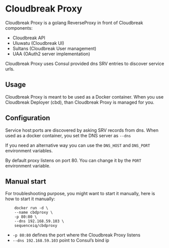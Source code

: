 # Cloudbreak Proxy

Cloudbreak Proxy is a golang ReverseProxy in front of Cloudbreak components:
 - Cloudbreak API
 - Uluwatu (Cloudbreak UI)
 - Sultans (Cloudbreak User management)
 - UAA (OAuth2 server implementation)

Cloudbreak Proxy uses Consul provided dns SRV entries to discover service urls.

## Usage

Cloudbreak Proxy is meant to be used as a Docker container. When you use 
Cloudbreak Deployer (cbd), than Cloudbreak Proxy is managed for you.

## Configuration

Service host:ports are discovered by asking SRV records from dns.
When used as a docker container, you set the DNS server as `--dns`

If you need an alternative way you can use the `DNS_HOST` and `DNS_PORT`
environment variables.

By default proxy listens on port 80. You can change it by the `PORT`
environment variable.

## Manual start

For troubleshooting purpose, you might want to start it manually,
here is how to start it manually:

```
    docker run -d \
    --name cbdproxy \
    -p 80:80 \
    --dns 192.168.59.103 \
    sequenceiq/cbdproxy
```

- `-p 80:80` defines the port where the Cloudbreak Proxy listens
- `--dns 192.168.59.103` point to Consul’s bind ip
